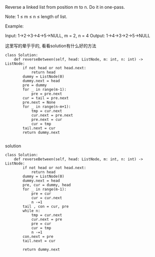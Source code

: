 Reverse a linked list from position m to n. Do it in one-pass.

Note: 1 ≤ m ≤ n ≤ length of list.

Example:

Input: 1->2->3->4->5->NULL, m = 2, n = 4
Output: 1->4->3->2->5->NULL


这里写的晕乎乎的, 看看solution有什么好的方法
```
class Solution:
    def reverseBetween(self, head: ListNode, m: int, n: int) -> ListNode:
        if not head or not head.next:
            return head
        dummy = ListNode(0)
        dummy.next = head
        pre = dummy
        for _ in range(m-1):
            pre = pre.next
        cur = tail = pre.next
        pre.next = None
        for _ in range(n-m+1):
            tmp = cur.next
            cur.next = pre.next
            pre.next = cur
            cur = tmp
        tail.next = cur
        return dummy.next
        
```

solution
```
class Solution:
    def reverseBetween(self, head: ListNode, m: int, n: int) -> ListNode:
        if not head or not head.next:
            return head
        dummy = ListNode(0)
        dummy.next = head
        pre, cur = dummy, head
        for _ in range(m-1):
            pre = cur 
            cur = cur.next
            n -=1
        tail , con = cur, pre
        while n:
            tmp = cur.next
            cur.next = pre
            pre = cur
            cur = tmp
            n -=1
        con.next = pre
        tail.next = cur
        
        return dummy.next
```
